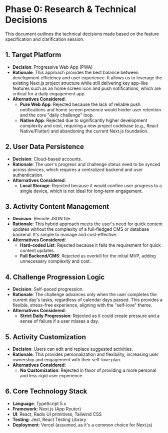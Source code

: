 # Phase 0: Research & Technical Decisions

This document outlines the technical decisions made based on the feature specification and clarification session.

## 1. Target Platform

- **Decision**: Progressive Web App (PWA)
- **Rationale**: This approach provides the best balance between development efficiency and user experience. It allows us to leverage the existing Next.js project structure while still delivering key app-like features such as an home screen icon and push notifications, which are critical for a daily engagement app.
- **Alternatives Considered**:
  - **Pure Web App**: Rejected because the lack of reliable push notifications and home screen presence would hinder user retention and the core "daily challenge" loop.
  - **Native App**: Rejected due to significantly higher development complexity and cost, requiring a new project codebase (e.g., React Native/Flutter) and abandoning the current Next.js foundation.

## 2. User Data Persistence

- **Decision**: Cloud-based accounts.
- **Rationale**: The user's progress and challenge status need to be synced across devices, which requires a centralized backend and user authentication.
- **Alternatives Considered**:
  - **Local Storage**: Rejected because it would confine user progress to a single device, which is not ideal for long-term engagement.

## 3. Activity Content Management

- **Decision**: Remote JSON file.
- **Rationale**: This hybrid approach meets the user's need for quick content updates without the complexity of a full-fledged CMS or database backend. It's simple to manage and cost-effective.
- **Alternatives Considered**:
  - **Hard-coded List**: Rejected because it fails the requirement for quick content updates.
  - **Full Backend/CMS**: Rejected as overkill for the initial MVP, adding unnecessary complexity and cost.

## 4. Challenge Progression Logic

- **Decision**: Self-paced progression.
- **Rationale**: The challenge advances only when the user completes the current day's tasks, regardless of calendar days passed. This provides a flexible, stress-free experience, aligning with the "self-love" theme.
- **Alternatives Considered**:
  - **Strict Daily Progression**: Rejected as it could create pressure and a sense of failure if a user misses a day.

## 5. Activity Customization

- **Decision**: Users can edit and replace suggested activities.
- **Rationale**: This provides personalization and flexibility, increasing user ownership and engagement with their self-love plan.
- **Alternatives Considered**:
  - **No Customization**: Rejected in favor of providing a more personal and less rigid user experience.

## 6. Core Technology Stack

- **Language**: TypeScript 5.x
- **Framework**: Next.js (App Router)
- **UI**: React, Radix UI primitives, Tailwind CSS
- **Testing**: Jest, React Testing Library
- **Deployment**: Vercel (assumed, as it's a common choice for Next.js)
